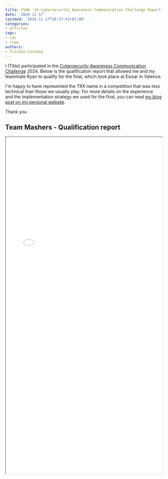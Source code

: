 ```yaml
---
title: CSAW '24 Cybersecurity Awareness Communication Challenge Report
date: '2024-11-17'
lastmod: '2024-11-17T18:37:43+01:00'
categories:
- articles
tags:
- cac
- csaw
authors:
- Tiziano-Caruana
---
```


<style>
    .responsive-wrap iframe { max-width: 100%;}
</style>

I (Titto) participated in the [Cybersecurity Awareness Communication Challenge](https://esisar.grenoble-inp.fr/fr/recherche/cybersecurity-awareness-communication-challenge-cac%c2%b2) 2024. Below is the qualification report that allowed me and my teammate Ryan to qualify for the final, which took place at Esisar in Valence.

I'm happy to have represented the TRX name in a competition that was less technical than those we usually play. For more details on the experience and the implementation strategy we used for the final, you can read [my blog post on my personal website](https://tiziano-caruana.github.io/posts/blog/csaw2024/csaw_cac/).

Thank you

## Team Mashers - Qualification report

<div class="responsive-wrap">
    <iframe src="/csaw24/CSAW_CAC_website.pdf" width="100%" height="1080"></iframe>
</div>

